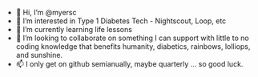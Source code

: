 - 👋 Hi, I’m @myersc
- 👀 I’m interested in Type 1 Diabetes Tech - Nightscout, Loop, etc
- 🌱 I’m currently learning life lessons
- 💞️ I’m looking to collaborate on something I can support with little to no coding knowledge that benefits humanity, diabetics, rainbows, lolliops, and sunshine.
- 📫 I only get on github semianually, maybe quarterly ... so good luck.

<!---
myersc/myersc is a ✨ special ✨ repository because its `README.md` (this file) appears on your GitHub profile.
You can click the Preview link to take a look at your changes.
--->
